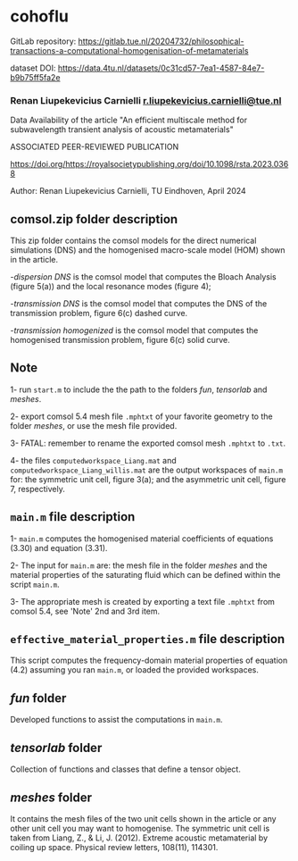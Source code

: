 # cohoflu

GitLab repository: https://gitlab.tue.nl/20204732/philosophical-transactions-a-computational-homogenisation-of-metamaterials

dataset DOI: https://data.4tu.nl/datasets/0c31cd57-7ea1-4587-84e7-b9b75ff5fa2e

### Renan Liupekevicius Carnielli [r.liupekevicius.carnielli@tue.nl](mailto::r.liupekevicius.carnielli@tue.nl)

Data Availability of the article "An efficient multiscale method for subwavelength transient analysis of acoustic metamaterials"

ASSOCIATED PEER-REVIEWED PUBLICATION

https://doi.org/https://royalsocietypublishing.org/doi/10.1098/rsta.2023.0368

Author: Renan Liupekevicius Carnielli, TU Eindhoven, April 2024

## comsol.zip folder description

This zip folder contains the comsol models for the direct numerical simulations (DNS) and the homogenised macro-scale model (HOM) shown in the article. 

-*dispersion DNS* is the comsol model that computes the Bloach Analysis (figure 5(a)) and the local resonance modes (figure 4);

-*transmission DNS* is the comsol model that computes the DNS of the transmission problem, figure 6(c) dashed curve.

-*transmission homogenized* is the comsol model that computes the homogenised transmission problem, figure 6(c) solid curve.

## Note

1- run `start.m` to include the the path to the folders *fun*, *tensorlab* and *meshes*.

2- export comsol 5.4 mesh file `.mphtxt` of your favorite geometry to the folder *meshes*, or use the mesh file provided.

3- FATAL: remember to rename the exported comsol mesh `.mphtxt` to `.txt`.

4- the files `computedworkspace_Liang.mat` and `computedworkspace_Liang_willis.mat` are the output workspaces of `main.m` for: the symmetric unit cell, figure 3(a); and the asymmetric unit cell, figure 7, respectively.

## `main.m` file description

1- `main.m` computes the homogenised material coefficients of equations (3.30) and equation (3.31).

2-  The input for `main.m` are: the mesh file in the folder *meshes* and the material properties of the saturating fluid which can be defined within the script `main.m`.

3-  The appropriate mesh is created by exporting a text file `.mphtxt` from comsol 5.4, see 'Note' 2nd and 3rd item.

## `effective_material_properties.m` file description
This script computes the frequency-domain material properties of equation (4.2) assuming you ran `main.m`, or loaded the provided workspaces.

## *fun* folder
Developed functions to assist the computations in `main.m`.

## *tensorlab* folder
Collection of functions and classes that define a tensor object.

## *meshes* folder
It contains the mesh files of the two unit cells shown in the article or any other unit cell you may want to homogenise. The symmetric unit cell is taken from Liang, Z., & Li, J. (2012). Extreme acoustic metamaterial by coiling up space. Physical review letters, 108(11), 114301.

